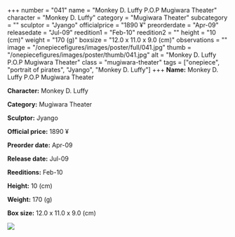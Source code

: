 +++
number = "041"
name = "Monkey D. Luffy P.O.P Mugiwara Theater"
character = "Monkey D. Luffy"
category = "Mugiwara Theater"
subcategory = ""
sculptor = "Jyango"
officialprice = "1890 ¥"
preorderdate = "Apr-09"
releasedate = "Jul-09"
reedition1 = "Feb-10"
reedition2 = ""
height = "10 (cm)"
weight = "170 (g)"
boxsize = "12.0 x 11.0 x 9.0 (cm)"
observations = ""
image = "/onepiecefigures/images/poster/full/041.jpg"
thumb = "/onepiecefigures/images/poster/thumb/041.jpg"
alt = "Monkey D. Luffy P.O.P Mugiwara Theater"
class = "mugiwara-theater"
tags = ["onepiece", "portrait of pirates", "Jyango", "Monkey D. Luffy"]
+++
**Name:** Monkey D. Luffy P.O.P Mugiwara Theater

**Character:** Monkey D. Luffy

**Category:** Mugiwara Theater 

**Sculptor:** Jyango

**Official price:** 1890 ¥

**Preorder date:** Apr-09

**Release date:** Jul-09

**Reeditions:** Feb-10

**Height:** 10 (cm)

**Weight:** 170 (g)

**Box size:** 12.0 x 11.0 x 9.0 (cm)

<img src="/onepiecefigures/images/poster/thumb/041.jpg">
